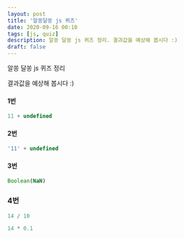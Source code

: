 ```yaml
---
layout: post
title: '알쏭달쏭 js 퀴즈'
date: 2020-09-16 00:10
tags: [js, quiz]
description: 알쏭 달쏭 js 퀴즈 정리. 결과값을 예상해 봅시다 :)
draft: false
---
```


알쏭 달쏭 js 퀴즈 정리

결과값을 예상해 봅시다 :)

#### 1번
```js
11 + undefined
```

#### 2번
```js
'11' + undefined
```

#### 3번
```js
Boolean(NaN)
```

### 4번
```js
14 / 10
```

```js
14 * 0.1
```
